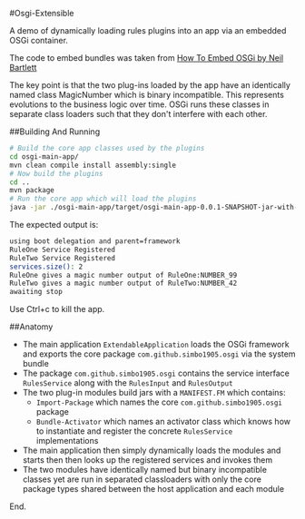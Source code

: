 
#Osgi-Extensible

A demo of dynamically loading rules plugins into an app via an embedded OSGi container. 

The code to embed bundles was taken from [How To Embed OSGi by Neil Bartlett](http://njbartlett.name/2011/03/07/embedding-osgi.html)

The key point is that the two plug-ins loaded by the app have an identically named class MagicNumber which is binary incompatible. This represents evolutions to the business logic over time. OSGi runs these classes in separate class loaders such that they don't interfere with each other.  


##Building And Running 

```sh
# Build the core app classes used by the plugins
cd osgi-main-app/
mvn clean compile install assembly:single
# Now build the plugins
cd ..
mvn package
# Run the core app which will load the plugins
java -jar ./osgi-main-app/target/osgi-main-app-0.0.1-SNAPSHOT-jar-with-dependencies.jar
```

The expected output is: 

```sh
using boot delegation and parent=framework
RuleOne Service Registered
RuleTwo Service Registered
services.size(): 2
RuleOne gives a magic number output of RuleOne:NUMBER_99
RuleTwo gives a magic number output of RuleTwo:NUMBER_42
awaiting stop
```

Use Ctrl+c to kill the app. 

##Anatomy

- The main application ```ExtendableApplication``` loads the OSGi framework and exports the core package ```com.github.simbo1905.osgi``` via the system bundle
- The package ```com.github.simbo1905.osgi``` contains the service interface ```RulesService``` along with the ```RulesInput``` and ```RulesOutput```
- The two plug-in modules build jars with a ```MANIFEST.FM``` which contains:
  - ```Import-Package``` which names the core ```com.github.simbo1905.osgi``` package
  - ```Bundle-Activator``` which names an activator class which knows how to instantiate and register the concrete ```RulesService``` implementations
- The main application then simply dynamically loads the modules and starts then then looks up the registered services and invokes them
- The two modules have identically named but binary incompatible classes yet are run in separated classloaders with only the core package types shared between the host application and each module

End.
